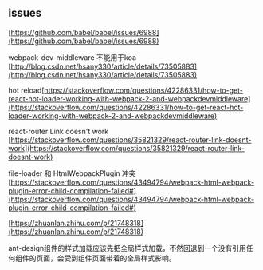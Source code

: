 ## issues
[https://github.com/babel/babel/issues/6988](https://github.com/babel/babel/issues/6988)

webpack-dev-middleware 不能用于koa
[http://blog.csdn.net/hsany330/article/details/73505883](http://blog.csdn.net/hsany330/article/details/73505883)


hot reload[https://stackoverflow.com/questions/42286331/how-to-get-react-hot-loader-working-with-webpack-2-and-webpackdevmiddleware](https://stackoverflow.com/questions/42286331/how-to-get-react-hot-loader-working-with-webpack-2-and-webpackdevmiddleware)

react-router Link doesn't work
[https://stackoverflow.com/questions/35821329/react-router-link-doesnt-work](https://stackoverflow.com/questions/35821329/react-router-link-doesnt-work)


file-loader  和 HtmlWebpackPlugin 冲突[https://stackoverflow.com/questions/43494794/webpack-html-webpack-plugin-error-child-compilation-failed#](https://stackoverflow.com/questions/43494794/webpack-html-webpack-plugin-error-child-compilation-failed#)


[https://zhuanlan.zhihu.com/p/21748318](https://zhuanlan.zhihu.com/p/21748318)


ant-design组件的样式加载应该先把全局样式加载，不然回退到一个没有引用任何组件的页面，会受到组件页面带着的全局样式影响。